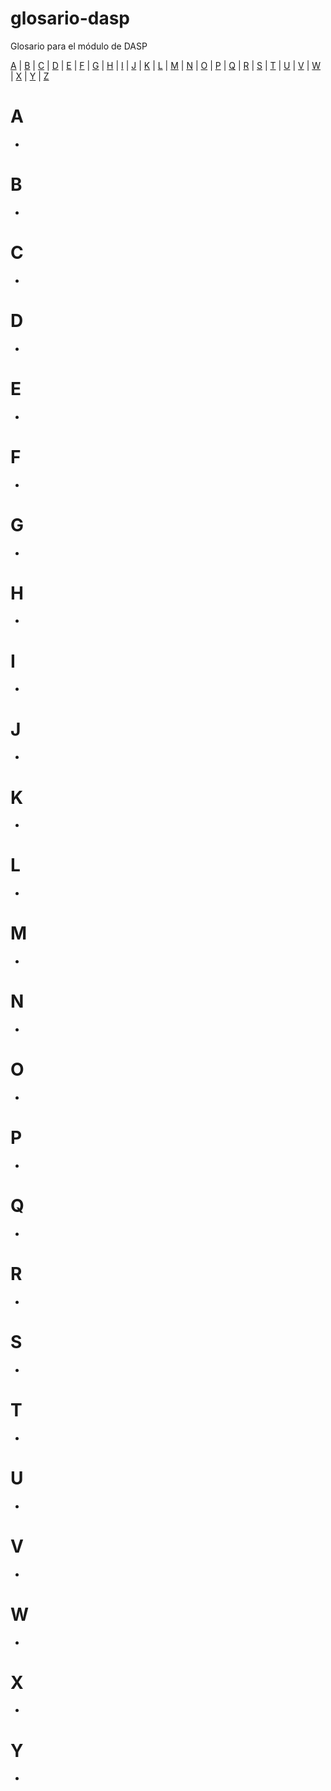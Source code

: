 # glosario-dasp
Glosario para el módulo de DASP


[A](#a) | [B](#b) | [C](#c) | [D](#d) | [E](#e) | [F](#f) | [G](#g) | [H](#h) | [I](#i) | [J](#j) | [K](#k) | [L](#l) | [M](#m) | [N](#n) | [O](#o) | [P](#p) | [Q](#q) | [R](#r) | [S](#s) | [T](#t) | [U](#u) | [V](#v) | [W](#w) | [X](#x) | [Y](#y) | [Z](#z)

# A

-

# B

-

# C

-

# D

-

# E

-

# F

-

# G

-

# H

-

# I

-

# J 

-

# K 

-

# L 

-

# M 

-

# N 

-

# O 

-

# P 

-

# Q 

-

# R

-

# S

-

# T

-

# U

-

# V

-

# W

-

# X 

-

# Y 

-